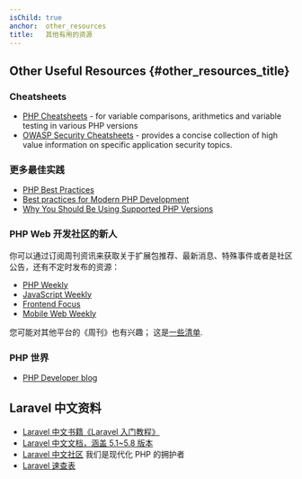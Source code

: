 ```yaml
---
isChild: true
anchor:  other_resources
title:   其他有用的资源
---
```


## Other Useful Resources {#other_resources_title}

### Cheatsheets

* [PHP Cheatsheets](http://phpcheatsheets.com/) - for variable comparisons, arithmetics and variable testing in various
PHP versions
* [OWASP Security Cheatsheets](https://www.owasp.org/index.php/OWASP_Cheat_Sheet_Series) - provides a concise collection of high value information on specific application security topics. 

### 更多最佳实践

* [PHP Best Practices](https://phpbestpractices.org/)
* [Best practices for Modern PHP Development](https://www.airpair.com/php/posts/best-practices-for-modern-php-development)
* [Why You Should Be Using Supported PHP Versions](https://kinsta.com/blog/php-versions/)

### PHP Web 开发社区的新人

你可以通过订阅周刊资讯来获取关于扩展包推荐、最新消息、特殊事件或者是社区公告，还有不定时发布的资源：

* [PHP Weekly](http://www.phpweekly.com)
* [JavaScript Weekly](https://javascriptweekly.com/)
* [Frontend Focus](https://frontendfoc.us/)
* [Mobile Web Weekly](https://mobiledevweekly.com/)

您可能对其他平台的《周刊》也有兴趣； 这是[一些清单](https://github.com/jondot/awesome-weekly).

### PHP 世界

* [PHP Developer blog](https://blog.phpdeveloper.org/)


## Laravel 中文资料

- [Laravel 中文书籍《Laravel 入门教程》](https://learnku.com/topics/3383)
- [Laravel 中文文档，涵盖 5.1~5.8 版本](https://learnku.com/docs/laravel/5.8)
- [Laravel 中文社区](https://learnku.com/) 我们是现代化 PHP 的拥护者
- [Laravel 速查表](https://cs.laravel-china.org/)
